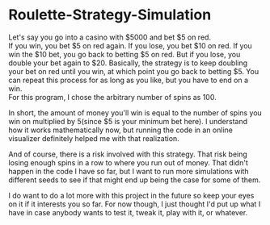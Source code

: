 # Roulette-Strategy-Simulation
Let's say you go into a casino with $5000 and bet $5 on red.  
If you win, you bet $5 on red again.  If you lose, you bet $10 on red.
If you win the $10 bet, you go back to betting $5 on red.  But if you lose, you double your bet again to $20.
Basically, the strategy is to keep doubling your bet on red until you win, at which point you go back to betting $5.
You can repeat this process for as long as you like, but you have to end on a win.  
For this program, I chose the arbitrary number of spins as 100.



In short, the amount of money you'll win is equal to the number of spins you win on multiplied by 5(since $5 is your minimum bet here).
I understand how it works mathematically now, but running the code in an online visualizer definitely helped me with that realization.



And of course, there is a risk involved with this strategy.  That risk being losing enough spins in a row to where you run out of money.
That didn't happen in the code I have so far, but I want to run more simulations with different seeds to see if that might end up being the case for some of them.

I do want to do a lot more with this project in the future so keep your eyes on it if it interests you so far. 
For now though, I just thought I'd put up what I have in case anybody wants to test it, tweak it, play with it, or whatever.




